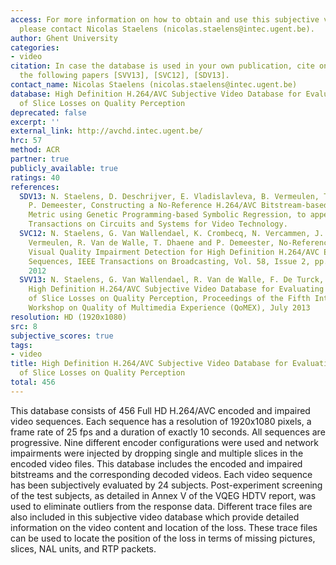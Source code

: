 ```yaml
---
access: For more information on how to obtain and use this subjective video database,
  please contact Nicolas Staelens (nicolas.staelens@intec.ugent.be).
author: Ghent University
categories:
- video
citation: In case the database is used in your own publication, cite one or more of
  the following papers [SVV13], [SVC12], [SDV13].
contact_name: Nicolas Staelens (nicolas.staelens@intec.ugent.be)
database: High Definition H.264/AVC Subjective Video Database for Evaluating the Influence
  of Slice Losses on Quality Perception
deprecated: false
excerpt: ''
external_link: http://avchd.intec.ugent.be/
hrc: 57
method: ACR
partner: true
publicly_available: true
ratings: 40
references:
  SDV13: N. Staelens, D. Deschrijver, E. Vladislavleva, B. Vermeulen, T. Dhaene and
    P. Demeester, Constructing a No-Reference H.264/AVC Bitstream-based Video Quality
    Metric using Genetic Programming-based Symbolic Regression, to appear in IEEE
    Transactions on Circuits and Systems for Video Technology.
  SVC12: N. Staelens, G. Van Wallendael, K. Crombecq, N. Vercammen, J. De Cock, B.
    Vermeulen, R. Van de Walle, T. Dhaene and P. Demeester, No-Reference Bitstream-based
    Visual Quality Impairment Detection for High Definition H.264/AVC Encoded Video
    Sequences, IEEE Transactions on Broadcasting, Vol. 58, Issue 2, pp. 187-199, June,
    2012
  SVV13: N. Staelens, G. Van Wallendael, R. Van de Walle, F. De Turck, and P. Demeester,
    High Definition H.264/AVC Subjective Video Database for Evaluating the Influence
    of Slice Losses on Quality Perception, Proceedings of the Fifth International
    Workshop on Quality of Multimedia Experience (QoMEX), July 2013
resolution: HD (1920x1080)
src: 8
subjective_scores: true
tags:
- video
title: High Definition H.264/AVC Subjective Video Database for Evaluating the Influence
  of Slice Losses on Quality Perception
total: 456
---
```


This database consists of 456 Full HD H.264/AVC encoded and impaired video sequences. Each sequence has a resolution of 1920x1080 pixels, a frame rate of 25 fps and a duration of exactly 10 seconds. All sequences are progressive. Nine different encoder configurations were used and network impairments were injected by dropping single and multiple slices in the encoded video files. This database includes the encoded and impaired bitstreams and the corresponding decoded videos. Each video sequence has been subjectively evaluated by 24 subjects. Post-experiment screening of the test subjects, as detailed in Annex V of the VQEG HDTV report, was used to eliminate outliers from the response data. Different trace files are also included in this subjective video database which provide detailed information on the video content and location of the loss. These trace files can be used to locate the position of the loss in terms of missing pictures, slices, NAL units, and RTP packets.
